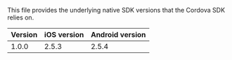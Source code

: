 This file provides the underlying native SDK versions that the Cordova SDK relies on.

| Version | iOS version | Android version |
|---------|-------------|-----------------|
| 1.0.0   | 2.5.3       | 2.5.4           |
